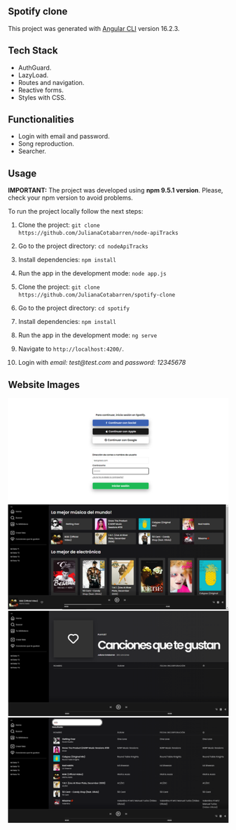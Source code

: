 ## Spotify clone

This project was generated with [Angular CLI](https://github.com/angular/angular-cli) version 16.2.3.

## Tech Stack

- AuthGuard.
- LazyLoad.
- Routes and navigation.
- Reactive forms.
- Styles with CSS.

## Functionalities

- Login with email and password.
- Song reproduction.
- Searcher.

## Usage

**IMPORTANT:** The project was developed using **npm 9.5.1 version**. Please, check your npm version to avoid problems.

To run the project locally follow the next steps:

1. Clone the project: `git clone https://github.com/JulianaCotabarren/node-apiTracks`

2. Go to the project directory: `cd nodeApiTracks`

3. Install dependencies: `npm install`

4. Run the app in the development mode: `node app.js`

5. Clone the project: `git clone https://github.com/JulianaCotabarren/spotify-clone`

6. Go to the project directory: `cd spotify`

7. Install dependencies: `npm install`

8. Run the app in the development mode: `ng serve`

9. Navigate to `http://localhost:4200/`.

10. Login with _email: test@test.com_ and _password: 12345678_

## Website Images

![Auth](./src/assets/auth.png)
![Home](./src/assets/home.png)
![Library](./src/assets/library.png)
![Search](./src/assets/search.png)
